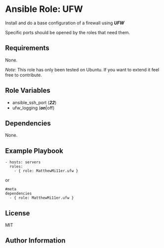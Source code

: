 # Ansible Role: UFW

Install and do a base configuration of a firewall using ___UFW___

Specific ports should be opened by the roles that need them.

## Requirements

None.

_Note_: This role has only been tested on Ubuntu. If you want to extend it feel free to contribute.

## Role Variables

- ansible\_ssh\_port (___22___)
- ufw\_logging (___on___|off)

## Dependencies

None.

## Example Playbook
```YML
- hosts: servers
  roles:
    - { role: MatthewMi11er.ufw }
```
or
```YML
#meta
dependencies
  - { role: MatthewMi11er.ufw }
```
## License

MIT

## Author Information
